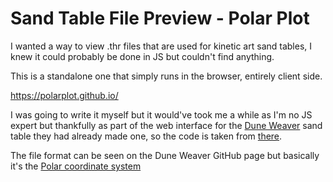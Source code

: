 # Sand Table File Preview - Polar Plot

I wanted a way to view .thr files that are used for kinetic art sand tables, I knew it could probably be done in JS but couldn't find anything.

This is a standalone one that simply runs in the browser, entirely client side.

https://polarplot.github.io/

I was going to write it myself but it would've took me a while as I'm no JS expert but thankfully as part of the web interface for the [Dune Weaver](https://makerworld.com/en/models/841332#profileId-787553) sand table they had already made one, so the code is taken from [there](https://github.com/tuanchris/dune-weaver/blob/main/templates/index.html).

The file format can be seen on the Dune Weaver GitHub page but basically it's the [Polar coordinate system](https://en.wikipedia.org/wiki/Polar_coordinate_system)

